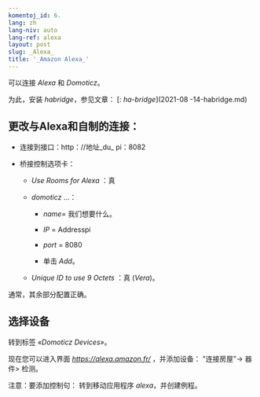 ```yaml
---
komentoj_id: 6.
lang: zh
lang-niv: auto
lang-ref: alexa
layout: post
slug: _Alexa_
title: '_Amazon Alexa_'
---
```


可以连接 _Alexa_ 和 _Domoticz_。

为此，安装 _habridge_，参见文章：
[: _ha-bridge_](2021-08 -14-habridge.md)


## 更改与Alexa和自制的连接：
- 连接到接口：http：//地址_du_ pi：8082 


- 桥接控制选项卡：


  - _Use Rooms for Alexa_ ：真


  - _domoticz_  ...：


    - _name=_ 我们想要什么。


    - _IP_ = Addresspi


    - _port_ = 8080


    - 单击 _Add_。


  - _Unique ID to use 9 Octets_ ：真 (_Vera_)。


    
通常，其余部分配置正确。

## 选择设备
转到标签 _«Domoticz Devices»_。

现在您可以进入界面 _https://alexa.amazon.fr/_ ，并添加设备：
"连接房屋"-> 器件> 检测。

注意：要添加控制句：
转到移动应用程序 _alexa_，并创建例程。



